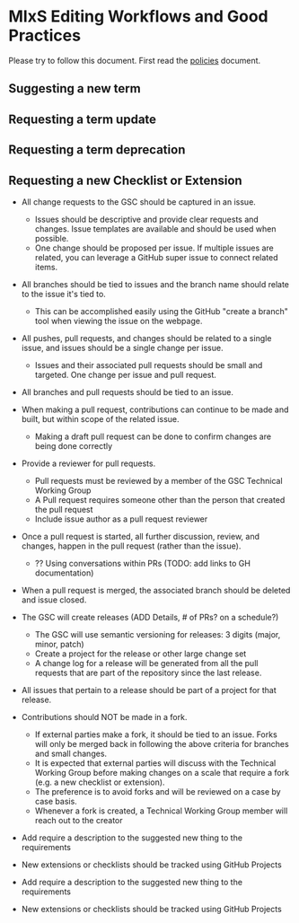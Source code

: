 # MIxS Editing Workflows and Good Practices

Please try to follow this document. First read the [policies](policies) document.

## Suggesting a new term

## Requesting a term update

## Requesting a term deprecation 

## Requesting a new Checklist or Extension

- All change requests to the GSC should be captured in an issue.
   - Issues should be descriptive and provide clear requests and changes. Issue templates are available and should be used when possible.
   - One change should be proposed per issue. If multiple issues are related, you can leverage a GitHub super issue to connect related items.

- All branches should be tied to issues and the branch name should relate to the issue it's tied to.
  - This can be accomplished easily using the GitHub "create a branch" tool when viewing the issue on the webpage.

- All pushes, pull requests, and changes should be related to a single issue, and issues should be a single change per issue.
  - Issues and their associated pull requests should be small and targeted. One change per issue and pull request.

- All branches and pull requests should be tied to an issue.

- When making a pull request, contributions can continue to be made and built, but within scope of the related issue.
  - Making a draft pull request can be done to confirm changes are being done correctly

- Provide a reviewer for pull requests. 
  - Pull requests must be reviewed by a member of the GSC Technical Working Group
  - A Pull request requires someone other than the person that created the pull request
  - Include issue author as a pull request reviewer

- Once a pull request is started, all further discussion, review, and changes, happen in the pull request (rather than the issue). 
  - ?? Using conversations within PRs (TODO: add links to GH documentation)

- When a pull request is merged, the associated branch should be deleted and issue closed.

- The GSC will create releases (ADD Details, # of PRs? on a schedule?)
  - The GSC will use semantic versioning for releases: 3 digits (major, minor, patch)
  - Create a project for the release or other large change set
  - A change log for a release will be generated from all the pull requests that are part of the repository since the last release.

- All issues that pertain to a release should be part of a project for that release.

- Contributions should NOT be made in a fork. 
  - If external parties make a fork, it should be tied to an issue. Forks will only be merged back in following the above criteria for branches and small changes.
  - It is expected that external parties will discuss with the Technical Working Group before making changes on a scale that require a fork (e.g. a new checklist or extension).
  - The preference is to avoid forks and will be reviewed on a case by case basis.
  - Whenever a fork is created, a Technical Working Group member will reach out to the creator

- Add require a description to the suggested new thing to the requirements
- New extensions or checklists should be tracked using GitHub Projects

- Add require a description to the suggested new thing to the requirements
- New extensions or checklists should be tracked using GitHub Projects
